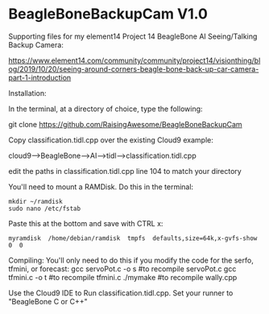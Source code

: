 # BeagleBoneBackupCam V1.0

  Supporting files for my element14 Project 14 BeagleBone AI Seeing/Talking Backup Camera:

  https://www.element14.com/community/community/project14/visionthing/blog/2019/10/20/seeing-around-corners-beagle-bone-back-up-car-camera-part-1-introduction

Installation:

In the terminal, at a directory of choice, type the following:

  git clone https://github.com/RaisingAwesome/BeagleBoneBackupCam

Copy classification.tidl.cpp over the existing Cloud9 example:

  cloud9-->BeagleBone-->AI-->tidl-->classification.tidl.cpp

  edit the paths in classification.tidl.cpp line 104 to match your directory

  You'll need to mount a RAMDisk.  Do this in the terminal:

    mkdir ~/ramdisk
    sudo nano /etc/fstab

Paste this at the bottom and save with CTRL x:

    myramdisk  /home/debian/ramdisk  tmpfs  defaults,size=64k,x-gvfs-show  0  0


Compiling:
You'll only need to do this if you modify the code for the serfo, tfmini, or forecast:
    gcc servoPot.c -o s #to recompile servoPot.c
    gcc tfmini.c -o t  #to recompile tfmini.c
    ./mymake #to recompile wally.cpp  

  Use the Cloud9 IDE to Run classification.tidl.cpp.  Set your runner to "BeagleBone C or C++"
